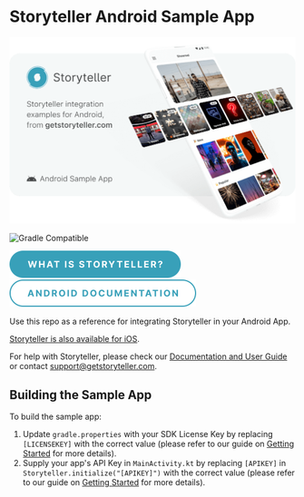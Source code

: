 # Storyteller Android Sample App

<a href="https://getstoryteller.com" target="_blank">
  <img alt="Storyteller integration examples for Android, from getstoryteller.com" src="img/readme-cover.png">
</a>

![Gradle Compatible](https://img.shields.io/badge/Gradle-Compatible-green?logo=gradle)

<p>
  <a href="https://getstoryteller.com" target="_blank"><img alt="What is Storyteller?" src="img/what-is-storyteller-btn.png" width="302" height="48"></a>&nbsp;&nbsp;&nbsp;
  <a href="https://docs.getstoryteller.com/documents/android-sdk" target="_blank"><img alt="Storyteller Android Documentation" src="img/docs-btn.png" width="329" height="48"></a>
</p>

Use this repo as a reference for integrating Storyteller in your Android App.

[Storyteller is also available for iOS](https://github.com/stormideas/storyteller-sample-ios).

For help with Storyteller, please check our [Documentation and User Guide](https://docs.getstoryteller.com/documents/) or contact [support@getstoryteller.com](mailto:support@getstoryteller.com?Subject=Android%20Sample%20App).

## Building the Sample App

To build the sample app:
1. Update `gradle.properties` with your SDK License Key by replacing `[LICENSEKEY]` with the correct value (please refer to our guide on [Getting Started](https://docs.getstoryteller.com/documents/android-sdk/GettingStarted#how-to-add-the-sdk-to-your-project) for more details).
2. Supply your app's API Key in ``MainActivity.kt`` by replacing `[APIKEY]` in `Storyteller.initialize("[APIKEY]")` with the correct value (please refer to our guide on [Getting Started](https://docs.getstoryteller.com/documents/android-sdk/GettingStarted#sdk-initialization) for more details).
